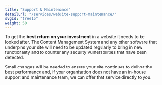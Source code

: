```yaml
---
title: "Support & Maintenance"
detailUrl: "/services/website-support-maintenance/"
svgId: "tree15"
weight: 50
---
```


To get the **best return on your investment** in a website it needs to be looked after. The Content Management System and any other software that underpins your site will need to be updated regularly to bring in new functionality and to counter any security vulnerabilities that have been detected.

Small changes will be needed to ensure your site continues to deliver the best performance and, if your organisation does not have an in-house support and maintenance team, we can offer that service directly to you.
